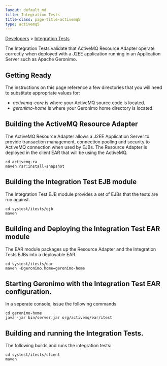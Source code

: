 ```yaml
---
layout: default_md
title: Integration Tests 
title-class: page-title-activemq5
type: activemq5
---
```


[Developers](developers) > [Integration Tests](integration-tests)


The Integration Tests validate that ActiveMQ Resource Adapter operate correctly when deployed with a J2EE application running in an Application Server such as Apache Geronimo.

Getting Ready
-------------

The instructions on this page reference a few directories that you will need to substitute appropriate values for:

*   _activemq-core_ is where your ActiveMQ source code is located.
*   _geronimo-home_ is where your Geronimo home directory is located.

Building the ActiveMQ Resource Adapter
--------------------------------------

The ActiveMQ Resource Adapter allows a J2EE Application Server to provide transaction management, connection pooling and security to ActiveMQ connection when used by EJBs. The Resource Adapter is deployed in the client EAR that will be using the ActiveMQ.
```
cd activemq-ra
maven rar:install-snapshot
```

Building the Integration Test EJB module
----------------------------------------

The Integration Test EJB module provides a set of EJBs that the tests are run against.
```
cd systest/itests/ejb
maven
```

Building and Deploying the Integration Test EAR module
------------------------------------------------------

The EAR module packages up the Resource Adapter and the Integration Tests EJBs into a deployable EAR.
```
cd systest/itests/ear
maven -Dgeronimo.home=geronimo-home
```

Starting Geronimo with the Integration Test EAR configuration.
--------------------------------------------------------------

In a seperate console, issue the following commands
```
cd geronimo-home
java -jar bin/server.jar org/activemq/ear/itest
```

Building and running the Integration Tests.
-------------------------------------------

The following builds and runs the integration tests:
```
cd systest/itests/client
maven
```
